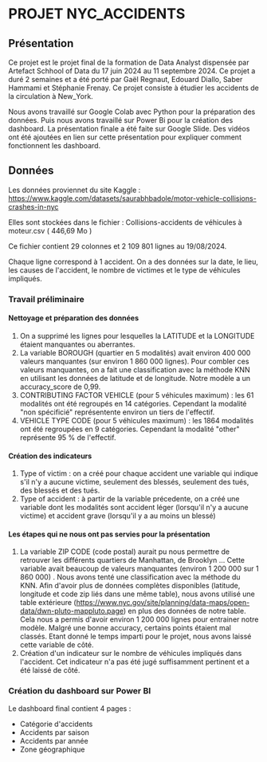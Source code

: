 # PROJET NYC_ACCIDENTS

## Présentation

Ce projet est le projet final de la formation de Data Analyst dispensée par Artefact Schhool of Data du 17 juin 2024 au 11 septembre 2024. Ce projet a duré 2 semaines et a été porté par Gaël Regnaut, Edouard Diallo, Saber Hammami et Stéphanie Frenay. 
Ce projet consiste à étudier les accidents de la circulation à New_York.

Nous avons travaillé sur Google Colab avec Python pour la préparation des données. Puis nous avons travaillé sur Power Bi pour la création des dashboard. La présentation finale a été faite sur Google Slide. Des vidéos ont été ajoutées en lien sur cette présentation pour expliquer comment fonctionnent les dashboard.

## Données

Les données proviennet du site Kaggle :
https://www.kaggle.com/datasets/saurabhbadole/motor-vehicle-collisions-crashes-in-nyc

Elles sont stockées dans le fichier :
Collisions-accidents de véhicules à moteur.csv ( 446,69 Mo )

Ce fichier contient 29 colonnes et 2 109 801 lignes au 19/08/2024.

Chaque ligne correspond à 1 accident. On a des données sur la date, le lieu, les causes de l'accident, le nombre de victimes et le type de véhicules impliqués.

### Travail préliminaire

#### Nettoyage et préparation des données

1. On a supprimé les lignes pour lesquelles la LATITUDE et la LONGITUDE étaient manquantes ou aberrantes.
2. La variable BOROUGH (quartier en 5 modalités) avait environ 400 000 valeurs manquantes (sur environ 1 860 000 lignes). Pour combler ces valeurs manquantes, on a fait une classification avec la méthode KNN en utilisant les données de latitude et de longitude. Notre modèle a un accuracy_score de 0,99.
3. CONTRIBUTING FACTOR VEHICLE (pour 5 véhicules maximum) : les 61 modalités ont été regroupés en 14 catégories. Cependant la modalité "non spécificié" représentente environ un tiers de l'effectif.
4. VEHICLE TYPE CODE (pour 5 véhicules maximum) : les 1864 modalités ont été regroupées en 9 catégories. Cependant la modalité "other" représente 95 % de l'effectif.
     
#### Création des indicateurs

1. Type of victim : on a créé pour chaque accident une variable qui indique s'il n'y a aucune victime, seulement des blessés, seulement des tués, des blessés et des tués.
2. Type of accident : à partir de la variable précedente, on a créé une variable dont les modalités sont accident léger (lorsqu'il n'y a aucune victime) et accident grave (lorsqu'il y a au moins un blessé)

#### Les étapes qui ne nous ont pas servies pour la présentation

1. La variable ZIP CODE (code postal) aurait pu nous permettre de retrouver les différents quartiers de Manhattan, de Brooklyn ... Cette variable avait beaucoup de valeurs manquantes (environ 1 200 000 sur 1 860 000) . Nous avons tenté une classification avec la méthode du KNN. Afin d'avoir plus de données complètes disponibles (latitude, longitude et code zip liés dans une même table), nous avons utilisé une table extérieure (https://www.nyc.gov/site/planning/data-maps/open-data/dwn-pluto-mappluto.page) en plus des données de notre table. Cela nous a permis d'avoir environ 1 200 000 lignes pour entrainer notre modèle. Malgré une bonne accuracy, certains points étaient mal classés. Etant donné le temps imparti pour le projet, nous avons laissé cette variable de côté.
2. Création d'un indicateur sur le nombre de véhicules impliqués dans l'accident. Cet indicateur n'a pas été jugé suffisamment pertinent et a été laissé de côté.

### Création du dashboard sur Power BI

Le dashboard final contient 4 pages :
   * Catégorie d'accidents
   * Accidents par saison
   * Accidents par année
   * Zone géographique

